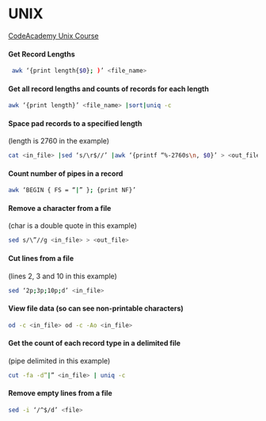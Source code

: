 # UNIX


[CodeAcademy Unix Course](https://www.codecademy.com/learn/learn-the-command-line)


#### Get Record Lengths

```bash
 awk ‘{print length{$0}; )’ <file_name>
 ```

#### Get all record lengths and counts of records for each length

```bash
awk ‘{print length}’ <file_name> |sort|uniq -c 
```

#### Space pad records to a specified length

(length is 2760 in the example) 

```bash
cat <in_file> |sed ‘s/\r$//’ |awk ‘{printf “%-2760s\n, $0}’ > <out_file> 
```

#### Count number of pipes in a record

```bash
awk ‘BEGIN { FS = “|” }; {print NF}’ 
```

#### Remove a character from a file

(char is a double quote in this example) 

```bash
sed s/\”//g <in_file> > <out_file>
``` 

#### Cut lines from a file

(lines 2, 3 and 10 in this example) 

```bash
sed ‘2p;3p;10p;d’ <in_file> 
```

#### View file data (so can see non-printable characters)

```bash
od -c <in_file> od -c -Ao <in_file> 
```

#### Get the count of each record type in a delimited file

(pipe delimited in this example) 
```bash
cut -fa -d”|” <in_file> | uniq -c 
```

#### Remove empty lines from a file

```bash
sed -i ‘/^$/d’ <file> 
```